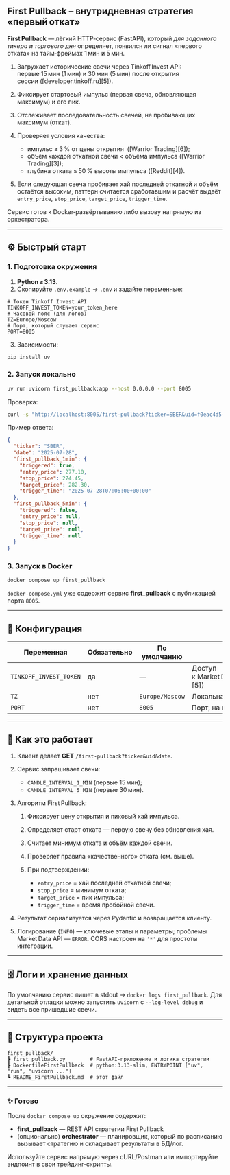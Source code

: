 ## First Pullback – внутридневная стратегия «первый откат»

**First Pullback** — лёгкий HTTP‑сервис (FastAPI), который *для заданного тикера и торгового дня* определяет, появился ли сигнал «первого отката» на тайм‑фреймах 1 мин и 5 мин.

1. Загружает исторические свечи через Tinkoff Invest API: первые 15 мин (1 мин) и 30 мин (5 мин) после открытия сессии ([developer.tinkoff.ru][5]).
2. Фиксирует стартовый импульс (первая свеча, обновляющая максимум) и его пик.
3. Отслеживает последовательность свечей, не пробивающих максимум (откат).
4. Проверяет условия качества:

   * импульс ≥ 3 % от цены открытия  ([Warrior Trading][6]);
   * объём каждой откатной свечи < объёма импульса ([Warrior Trading][3]);
   * глубина отката ≤ 50 % высоты импульса ([Reddit][4]).
5. Если следующая свеча пробивает хай последней откатной и объём остаётся высоким, паттерн считается сработавшим и расчёт выдаёт `entry_price`, `stop_price`, `target_price`, `trigger_time`.

Сервис готов к Docker‑развёртыванию либо вызову напрямую из оркестратора.

---

## ⚙️ Быстрый старт

### 1. Подготовка окружения

1. **Python ≥ 3.13**.
2. Скопируйте `.env.example` → `.env` и задайте переменные:

```dotenv
# Токен Tinkoff Invest API
TINKOFF_INVEST_TOKEN=your_token_here
# Часовой пояс (для логов)
TZ=Europe/Moscow
# Порт, который слушает сервис
PORT=8005
```

3. Зависимости:

```bash
pip install uv
```

### 2. Запуск локально

```bash
uv run uvicorn first_pullback:app --host 0.0.0.0 --port 8005
```

Проверка:

```bash
curl -s "http://localhost:8005/first-pullback?ticker=SBER&uid=f0eac4d5-4753-4c05-857e-676f25c18e68&date=2025-07-28"
```

Пример ответа:

```json
{
  "ticker": "SBER",
  "date": "2025-07-28",
  "first_pullback_1min": {
    "triggered": true,
    "entry_price": 277.10,
    "stop_price": 274.45,
    "target_price": 282.30,
    "trigger_time": "2025-07-28T07:06:00+00:00"
  },
  "first_pullback_5min": {
    "triggered": false,
    "entry_price": null,
    "stop_price": null,
    "target_price": null,
    "trigger_time": null
  }
}
```

### 3. Запуск в Docker

```bash
docker compose up first_pullback
```

`docker-compose.yml` уже содержит сервис **first\_pullback** с публикацией порта `8005`.

---

## 🧰 Конфигурация

| Переменная             | Обязательно | По умолчанию    | Назначение                                                   |
| ---------------------- | ----------- | --------------- | ------------------------------------------------------------ |
| `TINKOFF_INVEST_TOKEN` | да          | —               | Доступ к Market Data API Tinkoff ([developer.tinkoff.ru][5]) |
| `TZ`                   | нет         | `Europe/Moscow` | Локальная тайзона для логов                                  |
| `PORT`                 | нет         | `8005`          | Порт, на котором слушает FastAPI                             |

---

## 🔄 Как это работает

1. Клиент делает **GET** `/first-pullback?ticker&uid&date`.
2. Сервис запрашивает свечи:

   * `CANDLE_INTERVAL_1_MIN` (первые 15 мин);
   * `CANDLE_INTERVAL_5_MIN` (первые 30 мин).
3. Алгоритм First Pullback:

   1. Фиксирует цену открытия и пиковый хай импульса.
   2. Определяет старт отката — первую свечу без обновления хая.
   3. Считает минимум отката и объём каждой свечи.
   4. Проверяет правила «качественного» отката (см. выше).
   5. При подтверждении:

      * `entry_price` = хай последней откатной свечи;
      * `stop_price` = минимум отката;
      * `target_price` = пик импульса;
      * `trigger_time` = время пробойной свечи.
4. Результат сериализуется через Pydantic и возвращается клиенту.
5. Логирование (`INFO`) — ключевые этапы и параметры; проблемы Market Data API — `ERROR`. CORS настроен на `'*'` для простоты интеграции.

---

## 🗄️ Логи и хранение данных

По умолчанию сервис пишет в stdout → `docker logs first_pullback`. Для детальной отладки можно запустить `uvicorn` с `--log-level debug` и видеть все пришедшие свечи.

---

## 📂 Структура проекта

```
first_pullback/
┣ first_pullback.py        # FastAPI‑приложение и логика стратегии
┣ DockerfileFirstPullback  # python:3.13‑slim, ENTRYPOINT ["uv", "run", "uvicorn ..."]
┗ README_FirstPullback.md  # этот файл
```

---

### ✨ Готово

После `docker compose up` окружение содержит:

* **first\_pullback** — REST API стратегии First Pullback
* (опционально) **orchestrator** — планировщик, который по расписанию вызывает стратегию и складывает результаты в БД/лог.

Используйте сервис напрямую через cURL/Postman или импортируйте эндпоинт в свои трейдинг‑скрипты.
